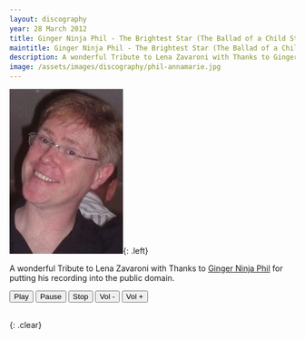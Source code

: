 ```yaml
---
layout: discography
year: 28 March 2012
title: Ginger Ninja Phil - The Brightest Star (The Ballad of a Child Star)
maintitle: Ginger Ninja Phil - The Brightest Star (The Ballad of a Child Star)
description: A wonderful Tribute to Lena Zavaroni with Thanks to Ginger Ninja Phil for putting his recording into the public domain. Click on the link to listen to the recording.
image: /assets/images/discography/phil-annamarie.jpg
---
```


![](/assets/images/discography/phil-annamarie.jpg){: .left}

A wonderful Tribute to Lena Zavaroni with Thanks to <a href="http://www.gingerninjarecords.co.uk/lenazavaroni.html">Ginger Ninja Phil</a> for putting his recording into the public domain.

<audio id="player" src="/assets/media/Th Brightest Star (The Ballad of a Child Star).mp3"></audio>
<div>
<button onclick="document.getElementById('player').play()">Play</button>
<button onclick="document.getElementById('player').pause()">Pause</button>
<button onclick="document.getElementById('player').pause(); document.getElementById('player').currentTime = 0;">Stop</button>
<button onclick="document.getElementById('player').volume -= 0.1">Vol -</button>
<button onclick="document.getElementById('player').volume += 0.1">Vol +</button>
</div>

<br />{: .clear}

